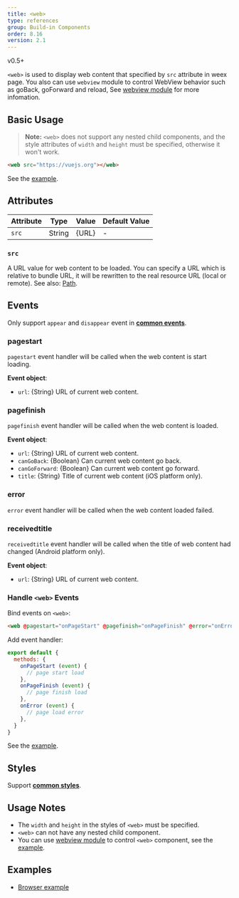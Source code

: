 ```yaml
---
title: <web>
type: references
group: Build-in Components
order: 8.16
version: 2.1
---
```


<span class="weex-version">v0.5+</span>

`<web>` is used to display web content that specified by `src` attribute in weex page. You also can use `webview` module to control WebView behavior such as goBack, goForward and reload, See [webview module](../modules/webview.html) for more infomation.

## Basic Usage

> **Note:** `<web>` does not support any nested child components, and the style attributes of `width` and `height` must be specified, otherwise it won't work.

```html
<web src="https://vuejs.org"></web>
```

See the [example](http://dotwe.org/vue/81da1f0129dfc72e1666cfd4b90f20ae).

## Attributes

| Attribute | Type   | Value | Default Value |
| --------- | ------ | ----- | ------------- |
| `src`     | String | {URL} | -             |

### `src`

  A URL value for web content to be loaded. You can specify a URL which is relative to bundle URL, it will be rewritten to the real resource URL (local or remote). See also: [Path](../../guide/advanced/path.html).

## Events

Only support `appear` and `disappear` event in **[common events](../../wiki/common-events.html)**.

### pagestart

`pagestart` event handler will be called when the web content is start loading.

**Event object**:

- `url`: {String} URL of current web content.

### pagefinish

`pagefinish` event handler will be called when the web content is loaded.

**Event object**:

- `url`: {String} URL of current web content.
- `canGoBack`: {Boolean} Can current web content go back.
- `canGoForward`: {Boolean} Can current web content go forward.
- `title`: {String} Title of current web content (iOS platform only).

### error

`error` event handler will be called when the web content loaded failed.

### receivedtitle

`receivedtitle` event handler will be called when the title of web content had changed (Android platform only).

**Event object**:

- `url`: {String} URL of current web content.

### Handle `<web>` Events

Bind events on `<web>`:

```html
<web @pagestart="onPageStart" @pagefinish="onPageFinish" @error="onError" src="https://vuejs.org"></web>
```

Add event handler:

```js
export default {
  methods: {
    onPageStart (event) {
      // page start load
    },
    onPageFinish (event) {
      // page finish load
    },
    onError (event) {
      // page load error
    },
  }
}
```

See the [example](http://dotwe.org/vue/f9606de73fe386d554217371c4d60d03).

## Styles

Support **[common styles](../../wiki/common-styles.html)**.

## Usage Notes

- The `width` and `height` in the styles of `<web>` must be specified.
- `<web>` can not have any nested child component.
- You can use [webview module](../modules/webview.html) to control `<web>` component, see the [example](http://dotwe.org/vue/a3d902040b79ab38d1ffd753366fb939).

## Examples

- [Browser example](http://dotwe.org/vue/a3d902040b79ab38d1ffd753366fb939)
